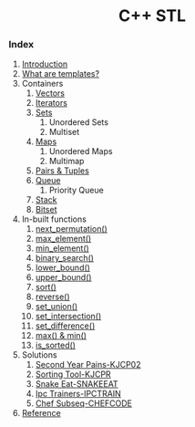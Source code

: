 <div align="center">

<h1 align="center">C++ STL</h1>

</div>

### Index
1. [Introduction](./introduction.md)
2. [What are templates?](./templates.md)
3. Containers
    1. [Vectors](./containers/Vectors.markdown)
    2. [Iterators](./Iterators.md)
    3. [Sets](./containers/sets.md)
        1. Unordered Sets
        2. Multiset
    4. [Maps](./containers/maps.md)
        1. Unordered Maps
        2. Multimap
    5. [Pairs & Tuples](./containers/Pairs&Tuples.markdown)
    6. [Queue](./containers/queue.md)
        1. Priority Queue
    7. [Stack](./containers/stacks.md)
    8. [Bitset](./containers/bitsets.md)
4. In-built functions
    1. [next_permutation()](./functions/nextpermutation.md)
    2. [max_element()](./functions/maxelement.md)
    3. [min_element()](./functions/minelement.md)
    4. [binary_search()](./functions/binarysearch.md)
    5. [lower_bound()](./functions/lowerbound.md)
    6. [upper_bound()](./functions/upperbound.md)
    7. [sort()](./functions/sort.md)
    8. [reverse()](./functions/reverse.md)
    9. [set_union()](./functions/set_union.md)
    10. [set_intersection()](./functions/set_intersection.md)
    11. [set_difference()](./functions/set_difference.md)
    12. [max() & min()](./functions/MaxMin.md)
    13. [is_sorted()](./functions/is_sorted.md)
 5. Solutions
    1. [Second Year Pains-KJCP02](./problems/kjcp02.cpp)
    2. [Sorting Tool-KJCPR](./problems/kjcp01.cpp)
    3. [Snake Eat-SNAKEEAT](./problems/snakeeat.cpp)
    4. [Ipc Trainers-IPCTRAIN](./problems/ipctrain.cpp)
    5. [Chef Subseq-CHEFCODE](./problems/chefcode.cpp)
 6. [Reference](./reference.md)
